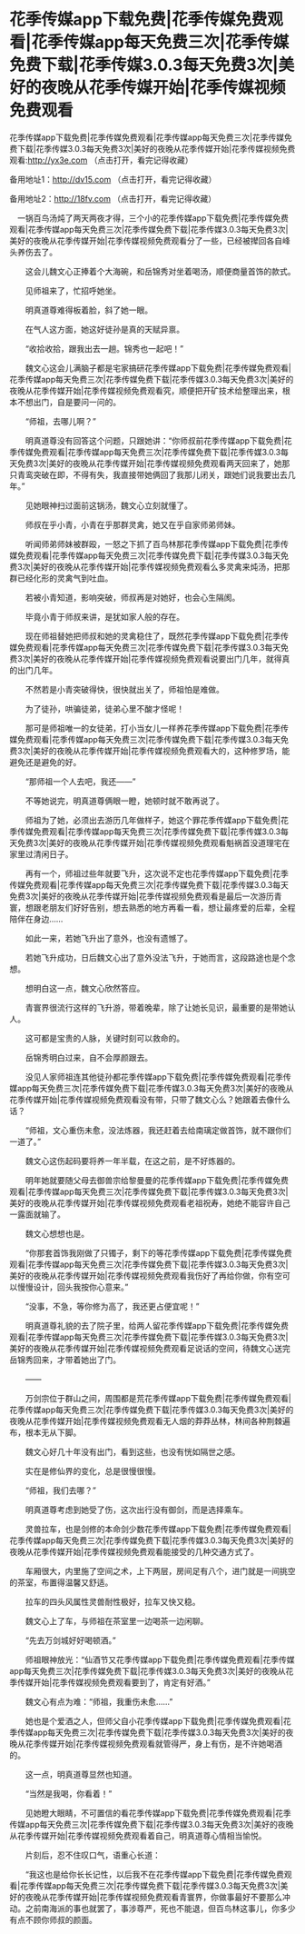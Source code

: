 # 花季传媒app下载免费|花季传媒免费观看|花季传媒app每天免费三次|花季传媒免费下载|花季传媒3.0.3每天免费3次|美好的夜晚从花季传媒开始|花季传媒视频免费观看





花季传媒app下载免费|花季传媒免费观看|花季传媒app每天免费三次|花季传媒免费下载|花季传媒3.0.3每天免费3次|美好的夜晚从花季传媒开始|花季传媒视频免费观看:http://yx3e.com （点击打开，看完记得收藏）

备用地址1：http://dv15.com （点击打开，看完记得收藏）

备用地址2：http://18fv.com （点击打开，看完记得收藏）







　一锅百鸟汤炖了两天两夜才得，三个小的花季传媒app下载免费|花季传媒免费观看|花季传媒app每天免费三次|花季传媒免费下载|花季传媒3.0.3每天免费3次|美好的夜晚从花季传媒开始|花季传媒视频免费观看分了一些，已经被撵回各自峰头养伤去了。

　　这会儿魏文心正捧着个大海碗，和岳锦秀对坐着喝汤，顺便商量首饰的款式。

　　见师祖来了，忙招呼她坐。

　　明真道尊难得板着脸，斜了她一眼。

　　在气人这方面，她这好徒孙是真的天赋异禀。

　　“收拾收拾，跟我出去一趟。锦秀也一起吧！”

　　魏文心这会儿满脑子都是宅家搞研花季传媒app下载免费|花季传媒免费观看|花季传媒app每天免费三次|花季传媒免费下载|花季传媒3.0.3每天免费3次|美好的夜晚从花季传媒开始|花季传媒视频免费观看究，顺便把开矿技术给整理出来，根本不想出门，自是要问一问的。

　　“师祖，去哪儿啊？”

　　明真道尊没有回答这个问题，只跟她讲：“你师叔前花季传媒app下载免费|花季传媒免费观看|花季传媒app每天免费三次|花季传媒免费下载|花季传媒3.0.3每天免费3次|美好的夜晚从花季传媒开始|花季传媒视频免费观看两天回来了，她那只青鸾突破在即，不得有失，我直接带她俩回了我那儿闭关，跟她们说我要出去几年。”

　　见她眼神扫过面前这锅汤，魏文心立刻就懂了。

　　师叔在乎小青，小青在乎那群灵禽，她又在乎自家师弟师妹。

　　听闻师弟师妹被群殴，一怒之下抓了百鸟林那花季传媒app下载免费|花季传媒免费观看|花季传媒app每天免费三次|花季传媒免费下载|花季传媒3.0.3每天免费3次|美好的夜晚从花季传媒开始|花季传媒视频免费观看么多灵禽来炖汤，把那群已经化形的灵禽气到吐血。

　　若被小青知道，影响突破，师叔再是对她好，也会心生隔阂。

　　毕竟小青于师叔来讲，是犹如家人般的存在。

　　现在师祖替她把师叔和她的灵禽稳住了，既然花季传媒app下载免费|花季传媒免费观看|花季传媒app每天免费三次|花季传媒免费下载|花季传媒3.0.3每天免费3次|美好的夜晚从花季传媒开始|花季传媒视频免费观看说要出门几年，就得真的出门几年。

　　不然若是小青突破得快，很快就出关了，师祖怕是难做。

　　为了徒孙，哄骗徒弟，徒弟心里不酸才怪呢！

　　那可是师祖唯一的女徒弟，打小当女儿一样养花季传媒app下载免费|花季传媒免费观看|花季传媒app每天免费三次|花季传媒免费下载|花季传媒3.0.3每天免费3次|美好的夜晚从花季传媒开始|花季传媒视频免费观看大的，这种修罗场，能避免还是避免的好。

　　“那师祖一个人去吧，我还——”

　　不等她说完，明真道尊俩眼一瞪，她顿时就不敢再说了。

　　师祖为了她，必须出去游历几年做样子，她这个罪花季传媒app下载免费|花季传媒免费观看|花季传媒app每天免费三次|花季传媒免费下载|花季传媒3.0.3每天免费3次|美好的夜晚从花季传媒开始|花季传媒视频免费观看魁祸首没道理宅在家里过清闲日子。

　　再有一个，师祖过些年就要飞升，这次说不定也花季传媒app下载免费|花季传媒免费观看|花季传媒app每天免费三次|花季传媒免费下载|花季传媒3.0.3每天免费3次|美好的夜晚从花季传媒开始|花季传媒视频免费观看是最后一次游历青寰，想跟老朋友们好好告别，想去熟悉的地方再看一看，想让最疼爱的后辈，全程陪伴在身边……

　　如此一来，若她飞升出了意外，也没有遗憾了。

　　若她飞升成功，日后魏文心出了意外没法飞升，于她而言，这段路途也是个念想。

　　想明白这一点，魏文心欣然答应。

　　青寰界很流行这样的飞升游，带着晚辈，除了让她长见识，最重要的是带她认人。

　　这可都是宝贵的人脉，关键时刻可以救命的。

　　岳锦秀明白过来，自不会厚颜跟去。

　　没见人家师祖连其他徒孙都花季传媒app下载免费|花季传媒免费观看|花季传媒app每天免费三次|花季传媒免费下载|花季传媒3.0.3每天免费3次|美好的夜晚从花季传媒开始|花季传媒视频免费观看没有带，只带了魏文心么？她跟着去像什么话？

　　“师祖，文心重伤未愈，没法炼器，我还赶着去给南璃定做首饰，就不跟你们一道了。”

　　魏文心这伤起码要将养一年半载，在这之前，是不好炼器的。

　　明年她就要随父母去御兽宗给黎曼曼的花季传媒app下载免费|花季传媒免费观看|花季传媒app每天免费三次|花季传媒免费下载|花季传媒3.0.3每天免费3次|美好的夜晚从花季传媒开始|花季传媒视频免费观看老祖祝寿，她绝不能容许自己一露面就输了。

　　魏文心想想也是。

　　“你那套首饰我刚做了只镯子，剩下的等花季传媒app下载免费|花季传媒免费观看|花季传媒app每天免费三次|花季传媒免费下载|花季传媒3.0.3每天免费3次|美好的夜晚从花季传媒开始|花季传媒视频免费观看我伤好了再给你做，你有空可以慢慢设计，回头我按你心意来。”

　　“没事，不急，等你修为高了，我还更占便宜呢！”

　　明真道尊礼貌的去了院子里，给两人留花季传媒app下载免费|花季传媒免费观看|花季传媒app每天免费三次|花季传媒免费下载|花季传媒3.0.3每天免费3次|美好的夜晚从花季传媒开始|花季传媒视频免费观看足说话的空间，待魏文心送完岳锦秀回来，才带着她出了门。

　　——

　　万剑宗位于群山之间，周围都是荒花季传媒app下载免费|花季传媒免费观看|花季传媒app每天免费三次|花季传媒免费下载|花季传媒3.0.3每天免费3次|美好的夜晚从花季传媒开始|花季传媒视频免费观看无人烟的莽莽丛林，林间各种荆棘遍布，根本无从下脚。

　　魏文心好几十年没有出门，看到这些，也没有恍如隔世之感。

　　实在是修仙界的变化，总是很慢很慢。

　　“师祖，我们去哪？”

　　明真道尊考虑到她受了伤，这次出行没有御剑，而是选择乘车。

　　灵兽拉车，也是剑修的本命剑少数花季传媒app下载免费|花季传媒免费观看|花季传媒app每天免费三次|花季传媒免费下载|花季传媒3.0.3每天免费3次|美好的夜晚从花季传媒开始|花季传媒视频免费观看能接受的几种交通方式了。

　　车厢很大，内里施了空间之术，上下两层，房间足有八个，进门就是一间挑空的茶室，布置得温馨又舒适。

　　拉车的四头风属性灵兽耐性极好，拉车又快又稳。

　　魏文心上了车，与师祖在茶室里一边喝茶一边闲聊。

　　“先去万剑城好好喝顿酒。”

　　师祖眼神放光：“仙酒节又花季传媒app下载免费|花季传媒免费观看|花季传媒app每天免费三次|花季传媒免费下载|花季传媒3.0.3每天免费3次|美好的夜晚从花季传媒开始|花季传媒视频免费观看要到了，肯定有好酒。”

　　魏文心有点为难：“师祖，我重伤未愈……”

　　她也是个爱酒之人，但师父自小花季传媒app下载免费|花季传媒免费观看|花季传媒app每天免费三次|花季传媒免费下载|花季传媒3.0.3每天免费3次|美好的夜晚从花季传媒开始|花季传媒视频免费观看就管得严，身上有伤，是不许她喝酒的。

　　这一点，明真道尊显然也知道。

　　“当然是我喝，你看着！”

　　见她瞪大眼睛，不可置信的看花季传媒app下载免费|花季传媒免费观看|花季传媒app每天免费三次|花季传媒免费下载|花季传媒3.0.3每天免费3次|美好的夜晚从花季传媒开始|花季传媒视频免费观看着自己，明真道尊心情相当愉悦。

　　片刻后，忍不住叹口气，语重心长道：

　　“我这也是给你长长记性，以后我不在花季传媒app下载免费|花季传媒免费观看|花季传媒app每天免费三次|花季传媒免费下载|花季传媒3.0.3每天免费3次|美好的夜晚从花季传媒开始|花季传媒视频免费观看青寰界，你做事最好不要那么冲动。之前南海派的事也就罢了，事涉尊严，死也不能退，但百鸟林这事儿，你多少有点不顾你师叔的颜面。

